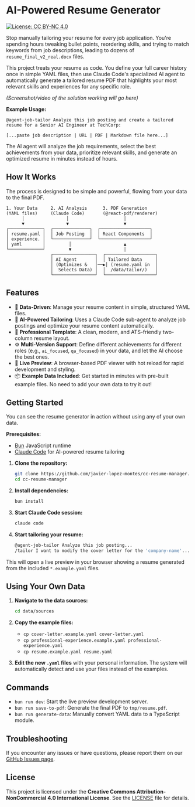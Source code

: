 # AI-Powered Resume Generator

[![License: CC BY-NC 4.0](https://img.shields.io/badge/License-CC%20BY--NC%204.0-lightgrey.svg)](https://creativecommons.org/licenses/by-nc/4.0/)

Stop manually tailoring your resume for every job application. You're spending hours tweaking bullet points, reordering skills, and trying to match keywords from job descriptions, leading to dozens of `resume_final_v2_real.docx` files.

This project treats your resume as code. You define your full career history once in simple YAML files, then use Claude Code's specialized AI agent to automatically generate a tailored resume PDF that highlights your most relevant skills and experiences for any specific role.

*(Screenshot/video of the solution working will go here)*

**Example Usage:**
```
@agent-job-tailor Analyze this job posting and create a tailored resume for a Senior AI Engineer at TechCorp:

[...paste job description | URL | PDF | Markdown file here...]
```

The AI agent will analyze the job requirements, select the best achievements from your data, prioritize relevant skills, and generate an optimized resume in minutes instead of hours.

## How It Works

The process is designed to be simple and powerful, flowing from your data to the final PDF.

```
1. Your Data     2. AI Analysis      3. PDF Generation
(YAML files)     (Claude Code)       (@react-pdf/renderer)
      │                │                     │
      ▼                ▼                     ▼
┌─────────────┐  ┌──────────────┐  ┌───────────────────┐
│ resume.yaml │  │ Job Posting  │  │ React Components  │
│ experience. │  └──────────────┘  └───────────────────┘
│ yaml        │         │                    ▲
└─────────────┘         ▼                    │
                 ┌────────────────┐  ┌───────────────────┐
                 │ AI Agent       │  │ Tailored Data     │
                 │ (Optimizes &   │──▶│ (resume.yaml in  │
                 │  Selects Data) │  │  /data/tailor/)   │
                 └────────────────┘  └───────────────────┘
```

## Features

-   📄 **Data-Driven**: Manage your resume content in simple, structured YAML files.
-   🤖 **AI-Powered Tailoring**: Uses a Claude Code sub-agent to analyze job postings and optimize your resume content automatically.
-   🎨 **Professional Template**: A clean, modern, and ATS-friendly two-column resume layout.
-   ⚙️ **Multi-Version Support**: Define different achievements for different roles (e.g., `ai_focused`, `qa_focused`) in your data, and let the AI choose the best ones.
-   🚀 **Live Preview**: A browser-based PDF viewer with hot reload for rapid development and styling.
-   📦 **Example Data Included**: Get started in minutes with pre-built example files. No need to add your own data to try it out!

## Getting Started

You can see the resume generator in action without using any of your own data.

**Prerequisites:**
- [Bun](https://bun.sh/) JavaScript runtime
- [Claude Code](https://claude.ai/code) for AI-powered resume tailoring

1.  **Clone the repository:**
    ```bash
    git clone https://github.com/javier-lopez-montes/cc-resume-manager.git
    cd cc-resume-manager
    ```

2.  **Install dependencies:**
    ```bash
    bun install
    ```

3.  **Start Claude Code session:**
    ```bash
    claude code
    ```
3.  **Start tailoring your resume:**
    ```bash
    @agent-job-tailor Analyze this job posting...
    /tailor I want to modify the cover letter for the 'company-name'...
    ```

This will open a live preview in your browser showing a resume generated from the included `*.example.yaml` files.

## Using Your Own Data

1.  **Navigate to the data sources:**
    ```bash
    cd data/sources
    ```

2.  **Copy the example files:**
    *   `cp cover-letter.example.yaml cover-letter.yaml`
    *   `cp professional-experience.example.yaml professional-experience.yaml`
    *   `cp resume.example.yaml resume.yaml`

3.  **Edit the new `.yaml` files** with your personal information. The system will automatically detect and use your files instead of the examples.

## Commands

-   `bun run dev`: Start the live preview development server.
-   `bun run save-to-pdf`: Generate the final PDF to `tmp/resume.pdf`.
-   `bun run generate-data`: Manually convert YAML data to a TypeScript module.

## Troubleshooting

If you encounter any issues or have questions, please report them on our [GitHub Issues page](https://github.com/javier-lopez-montes/cc-resume-manager/issues).

## License

This project is licensed under the **Creative Commons Attribution-NonCommercial 4.0 International License**. See the [LICENSE](LICENSE) file for details.
